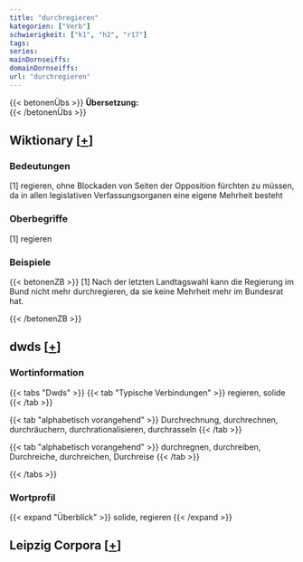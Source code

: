 ```yaml
---
title: "durchregieren"
kategorien: ["Verb"]
schwierigkeit: ["k1", "h2", "r17"]
tags:
series:
mainDornseiffs:
domainDornseiffs:
url: "durchregieren"
---
```


{{< betonenÜbs >}}
**Übersetzung:**  
{{< /betonenÜbs >}}

## Wiktionary [[+](https://de.wiktionary.org/wiki/durchregieren)]

### Bedeutungen
[1] regieren, ohne Blockaden von Seiten der Opposition fürchten zu müssen, da in allen legislativen Verfassungsorganen eine eigene Mehrheit besteht  

### Oberbegriffe
[1] regieren  

### Beispiele
{{< betonenZB >}}
[1] Nach der letzten Landtagswahl kann die Regierung im Bund nicht mehr durchregieren, da sie keine Mehrheit mehr im Bundesrat hat.  

{{< /betonenZB >}}


## dwds [[+](https://www.dwds.de/wb/durchregieren)]

### Wortinformation
{{< tabs "Dwds" >}}
{{< tab "Typische Verbindungen" >}}
regieren, solide
{{< /tab >}}

{{< tab "alphabetisch vorangehend" >}}
Durchrechnung, durchrechnen, durchräuchern, durchrationalisieren, durchrasseln
{{< /tab >}}

{{< tab "alphabetisch vorangehend" >}}
durchregnen, durchreiben, Durchreiche, durchreichen, Durchreise
{{< /tab >}}

{{< /tabs >}}

### Wortprofil
{{< expand "Überblick" >}} solide, regieren {{< /expand >}}

## Leipzig Corpora [[+](https://corpora.uni-leipzig.de/en/res?word=durchregieren&corpusId=deu_newscrawl-public_2018)]

